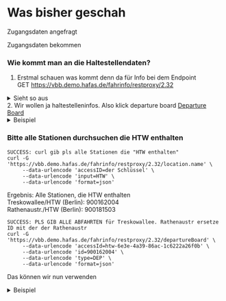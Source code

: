 # Was bisher geschah

Zugangsdaten angefragt

Zugangsdaten bekommen

### Wie kommt man an die Haltestellendaten?
1. Erstmal schauen was kommt denn da für Info bei dem Endpoint<br>
GET https://vbb.demo.hafas.de/fahrinfo/restproxy/2.32<br>
<details>
<summary>Sieht so aus</summary>
<body><ul><li><a href="https://vbb.demo.hafas.de//fahrinfo/restproxy/2.32/arrivalBoard?wadl" target="_blank">Arrival Board</a></li><li><a href="https://vbb.demo.hafas.de//fahrinfo/restproxy/2.32/departureBoard?wadl" target="_blank">Departure Board</a></li><li><a href="https://vbb.demo.hafas.de//fahrinfo/restproxy/2.32/gisroute?wadl" target="_blank">GIS Route by Context</a></li><li><a href="https://vbb.demo.hafas.de//fahrinfo/restproxy/2.32/himsearch?wadl" target="_blank">HIM Search</a></li><li><a href="https://vbb.demo.hafas.de//fahrinfo/restproxy/2.32/journeyDetail?wadl" target="_blank">Journey detail</a></li><li><a href="https://vbb.demo.hafas.de//fahrinfo/restproxy/2.32/journeypos?wadl" target="_blank">Journey Position</a></li><li><a href="https://vbb.demo.hafas.de//fahrinfo/restproxy/2.32/location.nearbystops?wadl" target="_blank">Location Search by Coordinate</a></li><li><a href="https://vbb.demo.hafas.de//fahrinfo/restproxy/2.32/location.name?wadl" target="_blank">Location Search by Name</a></li><li><a href="https://vbb.demo.hafas.de//fahrinfo/restproxy/2.32/recon?wadl" target="_blank">Reconstruction</a></li><li><a href="https://vbb.demo.hafas.de//fahrinfo/restproxy/2.32/trip?wadl" target="_blank">Trip Search</a></li><li><a href="https://vbb.demo.hafas.de//fahrinfo/restproxy/2.32/xsd" target="_blank">XSD</a></li></ul><a id="mycustomimage" href="#" download=""></a></body>
</details>
2. Wir wollen ja haltestelleninfos. Also klick departure board
<a href="https://vbb.demo.hafas.de//fahrinfo/restproxy/2.32/departureBoard?wadl" target="_blank">Departure Board</a>

<details>
<summary>Beispiel</summary>
  
```
BROKEN CURL
curl -G 'https://vbb.demo.hafas.de/fahrinfo/restproxy/2.32/location.name' \
     --data-urlencode 'der Schlüssel' \
     --data-urlencode 'input=HTW' \
     --data-urlencode 'format=json'
```
</details>

### Bitte alle Stationen durchsuchen die HTW enthalten

```
SUCCESS: curl gib pls alle Stationen die "HTW enthalten"
curl -G 'https://vbb.demo.hafas.de/fahrinfo/restproxy/2.32/location.name' \
     --data-urlencode 'accessID=der Schlüssel' \
     --data-urlencode 'input=HTW' \
     --data-urlencode 'format=json'
```

Ergebnis: Alle Stationen, die HTW enthalten<br>
Treskowallee/HTW (Berlin): 900162004<br>
Rathenaustr./HTW (Berlin): 900181503<br>

```
SUCCESS: PLS GIB ALLE ABFAHRTEN für Treskowallee. Rathenaustr ersetze ID mit der der Rathenaustr
curl -G 'https://vbb.demo.hafas.de/fahrinfo/restproxy/2.32/departureBoard' \
     --data-urlencode 'accessId=htw-6e3e-4a39-86ac-1c6222a26f0b' \
     --data-urlencode 'id=900162004' \
     --data-urlencode 'type=DEP' \
     --data-urlencode 'format=json'

```

Das können wir nun verwenden


<details>
<summary>Beispiel</summary>
Nicht überschrteiben nur kopieren.
</details>
